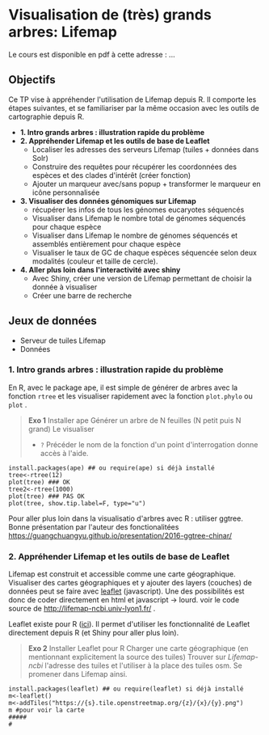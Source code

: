 # Visualisation de (très) grands arbres: Lifemap

Le cours est disponible en pdf à cette adresse : ... 

## Objectifs
Ce TP vise à appréhender l'utilisation de Lifemap depuis R. Il comporte les étapes suivantes, et se familiariser par la même occasion avec les outils de cartographie depuis R.

* **1. Intro grands arbres : illustration rapide du problème**
* **2. Appréhender Lifemap et les outils de base de Leaflet**
  * Localiser les adresses des serveurs Lifemap (tuiles + données dans Solr)
  * Construire des requêtes pour récupérer les coordonnées des espèces et des clades d'intérêt (créer fonction)
  * Ajouter un marqueur avec/sans popup + transformer le marqueur en icône personnalisée
* **3. Visualiser des données génomiques sur Lifemap**
  * récupérer les infos de tous les génomes eucaryotes séquencés
  * Visualiser dans Lifemap le nombre total de génomes séquencés pour chaque espèce
  * Visualiser dans Lifemap le nombre de génomes séquencés et assemblés entièrement pour chaque espèce
  * Visualiser le taux de GC de chaque espèces séquencée selon deux modalités (couleur et taille de cercle).
* **4. Aller plus loin dans l'interactivité avec shiny**
  * Avec Shiny, créer une version de Lifemap permettant de choisir la donnée à visualiser
  * Créer une barre de recherche

## Jeux de données 
* Serveur de tuiles Lifemap
* Données 


### 1. Intro grands arbres : illustration rapide du problème
En R, avec le package ape, il est simple de générer de arbres avec la fonction `rtree` et les visualiser rapidement avec la fonction `plot.phylo` ou `plot` .

> **Exo 1** 
> Installer ape 
> Générer un arbre de N feuilles (N petit puis N grand)
> Le visualiser
> + `?` Précéder le nom de la fonction d'un point d'interrogation donne accès à l'aide.


```{r}
install.packages(ape) ## ou require(ape) si déjà installé
tree<-rtree(12)
plot(tree) ### OK
tree2<-rtree(1000)
plot(tree) ### PAS OK
plot(tree, show.tip.label=F, type="u") 
```
Pour aller plus loin dans la visualisatio d'arbres avec R : utiliser ggtree. Bonne présentation par l'auteur des fonctionalitées https://guangchuangyu.github.io/presentation/2016-ggtree-chinar/


### 2. Appréhender Lifemap et les outils de base de Leaflet
Lifemap est construit et accessible comme une carte géographique. Visualiser des cartes géographiques et y ajouter des layers (couches) de données peut se faire avec [leaflet](https://leafletjs.com/) (javascript). Une des possibilités est donc de coder directement en html et javascript -> lourd. voir le code source  de http://lifemap-ncbi.univ-lyon1.fr/ .

Leaflet existe pour R ([ici](https://rstudio.github.io/leaflet/)). Il permet d'utiliser les fonctionnalité de Leaflet directement depuis R (et Shiny pour aller plus loin).

> **Exo 2** 
> Installer Leaflet pour R
> Charger une carte géographique (en mentionnant explicitement la source des tuiles)
> Trouver sur *Lifemap-ncbi* l'adresse des tuiles et l'utiliser à la place des tuiles osm.
> Se promener dans Lifemap ainsi.


```{r}
install.packages(leaflet) ## ou require(leaflet) si déjà installé
m<-leaflet()
m<-addTiles("https://{s}.tile.openstreetmap.org/{z}/{x}/{y}.png")
m #pour voir la carte
#####
#
```
